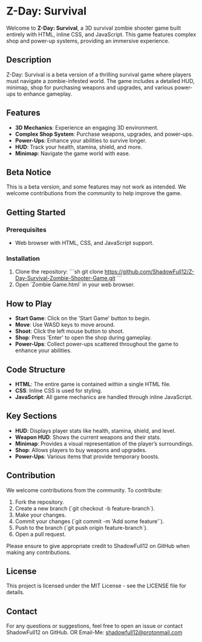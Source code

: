 
# Z-Day: Survival

Welcome to **Z-Day: Survival**, a 3D survival zombie shooter game built entirely with HTML, inline CSS, and JavaScript. This game features complex shop and power-up systems, providing an immersive experience.

## Description
Z-Day: Survival is a beta version of a thrilling survival game where players must navigate a zombie-infested world. The game includes a detailed HUD, minimap, shop for purchasing weapons and upgrades, and various power-ups to enhance gameplay.

## Features
- **3D Mechanics**: Experience an engaging 3D environment.
- **Complex Shop System**: Purchase weapons, upgrades, and power-ups.
- **Power-Ups**: Enhance your abilities to survive longer.
- **HUD**: Track your health, stamina, shield, and more.
- **Minimap**: Navigate the game world with ease.

## Beta Notice
This is a beta version, and some features may not work as intended. We welcome contributions from the community to help improve the game.

## Getting Started

### Prerequisites
- Web browser with HTML, CSS, and JavaScript support.

### Installation
1. Clone the repository:
   \`\`\`sh
   git clone https://github.com/ShadowFull12/Z-Day-Survival-Zombie-Shooter-Game.git
   \`\`\`
2. Open \`Zombie Game.html\` in your web browser.

## How to Play
- **Start Game**: Click on the 'Start Game' button to begin.
- **Move**: Use WASD keys to move around.
- **Shoot**: Click the left mouse button to shoot.
- **Shop**: Press 'Enter' to open the shop during gameplay.
- **Power-Ups**: Collect power-ups scattered throughout the game to enhance your abilities.

## Code Structure
- **HTML**: The entire game is contained within a single HTML file.
- **CSS**: Inline CSS is used for styling.
- **JavaScript**: All game mechanics are handled through inline JavaScript.

## Key Sections
- **HUD**: Displays player stats like health, stamina, shield, and level.
- **Weapon HUD**: Shows the current weapons and their stats.
- **Minimap**: Provides a visual representation of the player’s surroundings.
- **Shop**: Allows players to buy weapons and upgrades.
- **Power-Ups**: Various items that provide temporary boosts.

## Contribution
We welcome contributions from the community. To contribute:

1. Fork the repository.
2. Create a new branch (\`git checkout -b feature-branch\`).
3. Make your changes.
4. Commit your changes (\`git commit -m 'Add some feature'\`).
5. Push to the branch (\`git push origin feature-branch\`).
6. Open a pull request.

Please ensure to give appropriate credit to ShadowFull12 on GitHub when making any contributions.

## License
This project is licensed under the MIT License - see the LICENSE file for details.

## Contact
For any questions or suggestions, feel free to open an issue or contact ShadowFull12 on GitHub.
OR
Email-Me: shadowfull12@protonmail.com
